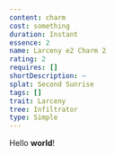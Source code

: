```yaml
---
content: charm
cost: something
duration: Instant
essence: 2
name: Larceny e2 Charm 2
rating: 2
requires: []
shortDescription: ~
splat: Second Sunrise
tags: []
trait: Larceny
tree: Infiltrator
type: Simple
---
```


Hello **world**!
